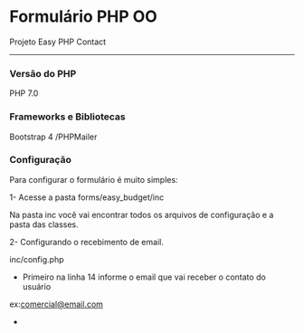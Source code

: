 # Formulário PHP OO

Projeto Easy PHP Contact

 ***

### Versão do PHP 

PHP 7.0

### Frameworks e Bibliotecas

Bootstrap 4
/PHPMailer

### Configuração

Para configurar o formulário é muito simples: 

1- Acesse a pasta forms/easy_budget/inc

Na pasta inc você vai encontrar todos os arquivos de configuração e a pasta das classes. 

2- Configurando o recebimento de email.

inc/config.php  

- Primeiro na linha 14 informe o email que vai receber o contato do usuário

ex:comercial@email.com

- 
